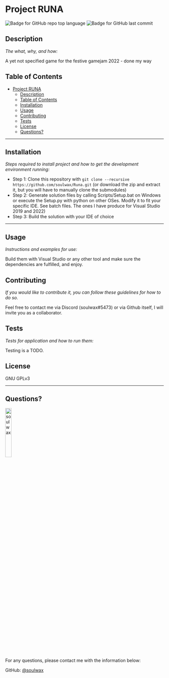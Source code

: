 # Project RUNA

  ![Badge for GitHub repo top language](https://img.shields.io/github/languages/top/soulwax/Runa?style=flat&logo=appveyor) ![Badge for GitHub last commit](https://img.shields.io/github/last-commit/soulwax/Runa?style=flat&logo=appveyor)

## Description

  *The what, why, and how:*

  A yet not specified game for the festive gamejam 2022 - done my way

## Table of Contents

- [Project RUNA](#project-runa)
	- [Description](#description)
	- [Table of Contents](#table-of-contents)
	- [Installation](#installation)
	- [Usage](#usage)
	- [Contributing](#contributing)
	- [Tests](#tests)
	- [License](#license)
	- [Questions?](#questions)

---

## Installation

  *Steps required to install project and how to get the development environment running:*

- Step 1: Clone this repository with `git clone --recursive https://github.com/soulwax/Runa.git` (or download the zip and extract it, but you will have to manually clone the submodules)
- Step 2: Generate solution files by calling Scripts/Setup.bat on Windows or execute the Setup.py with python on other OSes. Modify it to fit your specific IDE. See batch files. The ones I have produce for Visual Studio 2019 and 2022)
- Step 3: Build the solution with your IDE of choice

---

## Usage

  *Instructions and examples for use:*

  Build them with Visual Studio or any other tool and make sure the dependencies are fulfilled, and enjoy.

## Contributing

  *If you would like to contribute it, you can follow these guidelines for how to do so.*

  Feel free to contact me via Discord (soulwax#5473) or via Github itself, I will invite you as a collaborator.

## Tests

  *Tests for application and how to run them:*

  Testing is a TODO.

## License

  GNU GPLv3

  ---

## Questions?

  <img src="https://avatars.githubusercontent.com/u/4641493?v=4" alt="soulwax" width="20%" />

  For any questions, please contact me with the information below:

  GitHub: [@soulwax](https://api.github.com/users/soulwax)
